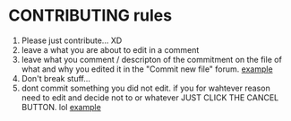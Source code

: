 # CONTRIBUTING rules
1. Please just contribute... XD
2. leave a what you are about to edit in a comment <!-- You will not be able to see this text. in html -->
3. leave what you comment / descripton of the commitment on the file of what and why you edited it in the "Commit new file" forum. [example](https://i.imgur.com/w9Fcxmn.png)
4. Don't break stuff...
5. dont commit something you did not edit. if you for wahtever reason need to edit and decide not to or whatever JUST CLICK THE CANCEL BUTTON. lol [example](https://i.imgur.com/w9Fcxmn.png)
